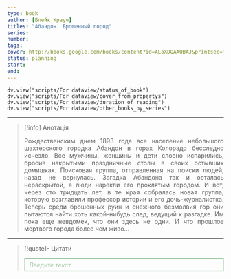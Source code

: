 ```yaml
---
type: book
author: [Блейк Крауч]
titles: "Абандон. Брошенный город"
series:
number:
tags:
cover: http://books.google.com/books/content?id=ALoXDQAAQBAJ&printsec=frontcover&img=1&zoom=1&edge=curl&source=gbs_api
status: planning
start:
end:
---
```

```dataviewjs
dv.view("scripts/For dataview/status_of_book")
dv.view("scripts/For dataview/cover_from_propertys")
dv.view("scripts/For dataview/duration_of_reading")
dv.view("scripts/For dataview/other_books_by_series")
```
---

>[!info] Анотація
><p align="justify">Рождественским днем 1893 года все население небольшого шахтерского городка Абандон в горах Колорадо бесследно исчезло. Все мужчины, женщины и дети словно испарились, бросив накрытыми праздничные столы в своих остывших домишках. Поисковая группа, отправленная на поиски людей, назад не вернулась. Загадка Абандона так и осталась нераскрытой, а люди нарекли его проклятым городом. И вот, через сто тридцать лет, в те края собралась новая группа, которую возглавили профессор истории и его дочь-журналистка. Теперь среди брошенных руин и снежного безмолвия гор они пытаются найти хоть какой-нибудь след, ведущий к разгадке. Им пока еще невдомек, что они здесь не одни. И что прошлое мертвого города более чем живо...</p>

---

>[!quote]- Цитати
><div align="justify" style="border: 2px solid #A0CAA6; padding: 5px 10px 5px 10px; font-style: italic; color: #A0CAA6 ">Введите текст</div>